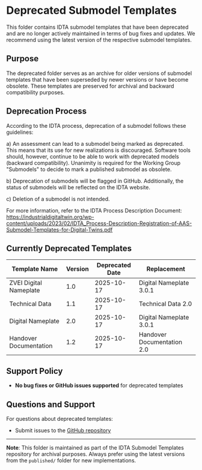 # Deprecated Submodel Templates

This folder contains IDTA submodel templates that have been deprecated and are no longer actively maintained in terms of bug fixes and updates. We recommend using the latest version of the respective submodel templates.

## Purpose

The deprecated folder serves as an archive for older versions of submodel templates that have been superseded by newer versions or have become obsolete. These templates are preserved for archival and backward compatibility purposes.

## Deprecation Process

According to the IDTA process, deprecation of a submodel follows these guidelines:

a) An assessment can lead to a submodel being marked as deprecated. This means that its use for new realizations is discouraged. Software tools should, however, continue to be able to work with deprecated models (backward compatibility). Unanimity is required for the Working Group "Submodels" to decide to mark a published submodel as obsolete.

b) Deprecation of submodels will be flagged in GitHub. Additionally, the status of submodels will be reflected on the IDTA website.

c) Deletion of a submodel is not intended.

For more information, refer to the IDTA Process Description Document: https://industrialdigitaltwin.org/wp-content/uploads/2023/02/IDTA_Process-Description-Registration-of-AAS-Submodel-Templates-for-Digital-Twins.pdf

## Currently Deprecated Templates

| Template Name | Version | Deprecated Date | Replacement |
|---------------|---------|----------------|-------------|
| ZVEI Digital Nameplate | 1.0 | 2025-10-17 | Digital Nameplate 3.0.1|
| Technical Data | 1.1 | 2025-10-17 | Technical Data 2.0 |
| Digital Nameplate | 2.0 | 2025-10-17 | Digital Nameplate 3.0.1 |
| Handover Documentation | 1.2 | 2025-10-17 | Handover Documentation 2.0 |



## Support Policy

- **No bug fixes or GitHub issues supported** for deprecated templates

## Questions and Support

For questions about deprecated templates:

- Submit issues to the [GitHub repository](https://github.com/admin-shell-io/submodel-templates/issues)

---

**Note**: This folder is maintained as part of the IDTA Submodel Templates repository for archival purposes. Always prefer using the latest versions from the `published/` folder for new implementations.
